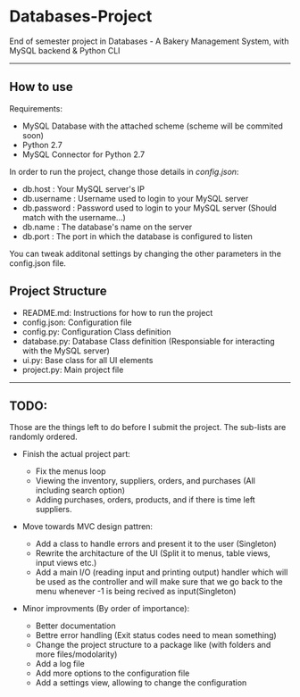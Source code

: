 # Databases-Project
End of semester project in Databases - A Bakery Management System, with MySQL backend &amp; Python CLI

***

## How to use
Requirements:
  - MySQL Database with the attached scheme (scheme will be commited soon)
  - Python 2.7
  - MySQL Connector for Python 2.7
  
In order to run the project, change those details in *config.json*:
  - db.host : Your MySQL server's IP
  - db.username : Username used to login to your MySQL server
  - db.password : Password used to login to your MySQL server (Should match with the username...)
  - db.name : The database's name on the server
  - db.port : The port in which the database is configured to listen
  
You can tweak additonal settings by changing the other parameters in the config.json file.

## Project Structure
  - README.md: Instructions for how to run the project
  - config.json: Configuration file
  - config.py: Configuration Class definition
  - database.py: Database Class definition (Responsiable for interacting with the MySQL server)
  - ui.py: Base class for all UI elements
  - project.py: Main project file

***

## TODO:
Those are the things left to do before I submit the project. The sub-lists are randomly ordered.

  - Finish the actual project part:
    - Fix the menus loop
    - Viewing the inventory, suppliers, orders, and purchases (All including search option)
    - Adding purchases, orders, products, and if there is time left suppliers.
    
  - Move towards MVC design pattren:
    - Add a class to handle errors and present it to the user (Singleton)
    - Rewrite the architacture of the UI (Split it to menus, table views, input views etc.)
    - Add a main I/O (reading input and printing output) handler which will be used as the controller and 
      will make sure that we go back to the menu whenever -1 is being recived as input(Singleton)
  
  - Minor improvments (By order of importance):
    - Better documentation
    - Bettre error handling (Exit status codes need to mean something)
    - Change the project structure to a package like (with folders and more files/modolarity)
    - Add a log file
    - Add more options to the configuration file
    - Add a settings view, allowing to change the configuration
  
  
  
  
  
